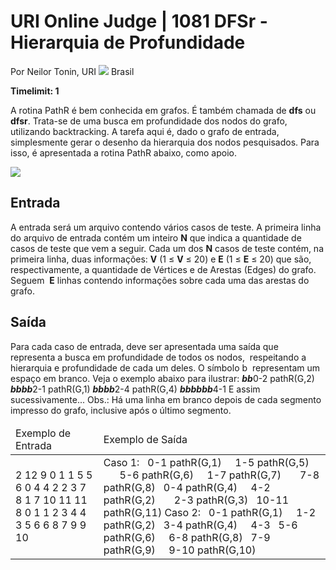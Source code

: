 <span>URI Online Judge | 1081</span>
DFSr - Hierarquia de Profundidade
=================================

Por Neilor Tonin, URI ![](https://urionlinejudge.r.worldssl.net/gallery/images/flags/br.gif) Brasil

**Timelimit: 1**

A rotina PathR é bem conhecida em grafos. É também chamada de **dfs** ou **dfsr**. Trata-se de uma busca em profundidade dos nodos do grafo, utilizando backtracking. A tarefa aqui é, dado o grafo de entrada, simplesmente gerar o desenho da hierarquia dos nodos pesquisados. Para isso, é apresentada a rotina PathR abaixo, como apoio.

![](https://urionlinejudge.r.worldssl.net/gallery/images/problems/UOJ_1081.jpg)

Entrada
-------

A entrada será um arquivo contendo vários casos de teste. A primeira linha do arquivo de entrada contém um inteiro **N** que indica a quantidade de casos de teste que vem a seguir. Cada um dos **N** casos de teste contém, na primeira linha, duas informações: **V** (1 ≤ **V** ≤ 20) e **E** (1 ≤ **E** ≤ 20) que são, respectivamente, a quantidade de Vértices e de Arestas (Edges) do grafo. Seguem  **E** linhas contendo informações sobre cada uma das arestas do grafo.

Saída
-----

Para cada caso de entrada, deve ser apresentada uma saída que representa a busca em profundidade de todos os nodos,  respeitando a hierarquia e profundidade de cada um deles. O símbolo b  representam um espaço em branco. Veja o exemplo abaixo para ilustrar:
***bb***0-2 pathR(G,2)
***bbbb***2-1 pathR(G,1)
***bbbb***2-4 pathR(G,4)
***bbbbbb***4-1
E assim sucessivamente...
Obs.: Há uma linha em branco depois de cada segmento impresso do grafo, inclusive após o último segmento.

<table>
<thead>
<tr>
<td>
Exemplo de Entrada
</td>
<td>
Exemplo de Saída
</td>
</tr>
</thead>
<tbody>
<tr>
<td class="division">
2
12 9
0 1
1 5
5 6
0 4
4 2
2 3
7 8
1 7
10 11
11 8
0 1
1 2
3 4
4 3
5 6
6 8
7 9
9 10

</td>
<td>
Caso 1:
  0-1 pathR(G,1)
    1-5 pathR(G,5)
      5-6 pathR(G,6)
    1-7 pathR(G,7)
      7-8 pathR(G,8)
  0-4 pathR(G,4)
    4-2 pathR(G,2)
      2-3 pathR(G,3)
  10-11 pathR(G,11)
Caso 2:
  0-1 pathR(G,1)
    1-2 pathR(G,2)
  3-4 pathR(G,4)
    4-3
  5-6 pathR(G,6)
    6-8 pathR(G,8)
  7-9 pathR(G,9)
    9-10 pathR(G,10)
 

</td>
</tr>
</tbody>
</table>
